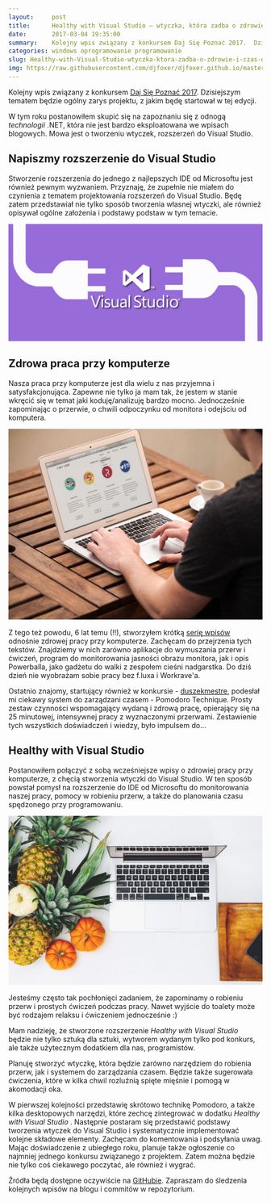 ```yaml
---
layout:     post
title:      Healthy with Visual Studio — wtyczka, która zadba o zdrowie i czas dewelopera
date:       2017-03-04 19:35:00
summary:    Kolejny wpis związany z konkursem Daj Się Poznać 2017.  Dzisiejszym tematem będzie ogólny zarys projektu, z jakim będę startował w tej edycji.W tym roku postanowiłem skupić się na zapoznaniu się z odnogą technologii .NET, która nie jest bardzo eksploatowana we wpisach blogowych. Mowa jest o tworzeniu wtyczek, rozszerzeń do Visual Studio. Napiszmy rozszerzenie do Visual StudioStworzenie rozszerzeni...
categories: windows oprogramowanie programowanie
slug: Healthy-with-Visual-Studio-wtyczka-ktora-zadba-o-zdrowie-i-czas-dewelopera,79587.html
img: https://raw.githubusercontent.com/djfoxer/djfoxer.github.io/master/_img/2017-3-4-_36_/g_-_-x-_-_-_x20170304160819_0.png
---
```




Kolejny wpis związany z konkursem [Daj Się Poznać 2017](http://blog.djfoxer.pl/Daj-Sie-Poznac-2017-kolejna-edycja-konkursu-rozpoczeta,79513.html).  Dzisiejszym tematem będzie ogólny zarys projektu, z jakim będę startował w tej edycji.

W tym roku postanowiłem skupić się na zapoznaniu się z odnogą  *technologii*  .NET, która nie jest bardzo eksploatowana we wpisach blogowych. Mowa jest o tworzeniu wtyczek, rozszerzeń do Visual Studio. 





## Napiszmy rozszerzenie do Visual Studio



Stworzenie rozszerzenia do jednego z najlepszych IDE od Microsoftu jest również pewnym wyzwaniem. Przyznaję, że zupełnie nie miałem do czynienia z tematem projektowania rozszerzeń do Visual Studio. Będę zatem przedstawiał nie tylko sposób tworzenia własnej wtyczki, ale również opisywał ogólne założenia i podstawy podstaw w tym temacie.



![desk](https://raw.githubusercontent.com/djfoxer/djfoxer.github.io/master/_img/2017-3-4-_36_/g_-_-x-_-_-_x20170304160819_0.png)





## Zdrowa praca przy komputerze


Nasza praca przy komputerze jest dla wielu z nas przyjemna i satysfakcjonująca. Zapewne nie tylko ja mam tak, że jestem w stanie wkręcić się w temat jaki koduję/analizuję bardzo mocno. Jednocześnie zapominając o przerwie, o chwili odpoczynku od monitora i odejściu od komputera. 



![desk](https://raw.githubusercontent.com/djfoxer/djfoxer.github.io/master/_img/2017-3-4-_36_/g_-_-x-_-_-_x20170304161535_0.jpeg)



Z tego też powodu, 6 lat temu (!!), stworzyłem krótką [serię wpisów](http://dp.do/s309)  odnośnie zdrowej pracy przy komputerze. Zachęcam do przejrzenia tych tekstów. Znajdziemy w nich zarówno aplikacje do wymuszania przerw i ćwiczeń, program do monitorowania jasności obrazu monitora, jak i opis Powerballa, jako gadżetu do walki z zespołem cieśni nadgarstka. Do dziś dzień nie wyobrażam sobie pracy bez f.luxa i Workrave'a. 

Ostatnio znajomy, startujący również w konkursie - [duszekmestre](https://duszekmestre.github.io/),  podesłał mi ciekawy system do zarządzani czasem - Pomodoro Technique. Prosty zestaw czynności wspomagający wydaną i zdrową pracę, opierający się na 25 minutowej, intensywnej pracy z wyznaczonymi  przerwami. Zestawienie tych wszystkich doświadczeń i wiedzy, było impulsem do...



## Healthy with Visual Studio


Postanowiłem połączyć z sobą wcześniejsze wpisy o zdrowiej pracy przy komputerze, z chęcią stworzenia wtyczki do Visual Studio. W ten sposób powstał pomysł na rozszerzenie do IDE od Microsoftu do monitorowania naszej pracy, pomocy w robieniu przerw, a także do planowania czasu spędzonego przy programowaniu. 



![desk](https://raw.githubusercontent.com/djfoxer/djfoxer.github.io/master/_img/2017-3-4-_36_/g_-_-x-_-_-_x20170304161838_0.jpeg)



Jesteśmy często tak pochłonięci zadaniem, że zapominamy o robieniu przerw i prostych ćwiczeń podczas pracy. Nawet wyjście do toalety może być rodzajem relaksu i ćwiczeniem jednocześnie :)

Mam nadzieję, że stworzone rozszerzenie  *Healthy with Visual Studio*  będzie nie tylko sztuką dla sztuki, wytworem wydanym tylko pod konkurs, ale także użytecznym dodatkiem dla nas, programistów.

Planuję stworzyć wtyczkę, która będzie zarówno narzędziem do robienia przerw, jak i systemem do zarządzania czasem. Będzie także sugerowała ćwiczenia, które w kilka chwil rozluźnią spięte mięśnie i pomogą w akomodacji oka. 

W pierwszej kolejności przedstawię skrótowo technikę Pomodoro, a także kilka desktopowych narzędzi, które zechcę zintegrować w dodatku  *Healthy with Visual Studio* . Następnie postaram się przedstawić podstawy tworzenia wtyczek do Visual Studio i systematycznie implementować kolejne składowe elementy. Zachęcam do komentowania i podsyłania uwag. Mając doświadczenie z ubiegłego roku, planuje także ogłoszenie co najmniej jednego konkursu związanego z projektem. Zatem można będzie nie tylko coś ciekawego poczytać, ale również i wygrać.

Źródła będą dostępne oczywiście na [GitHubie](https://github.com/djfoxer/healthyWithVS).  Zapraszam do śledzenia kolejnych wpisów na blogu i commitów w repozytorium.



